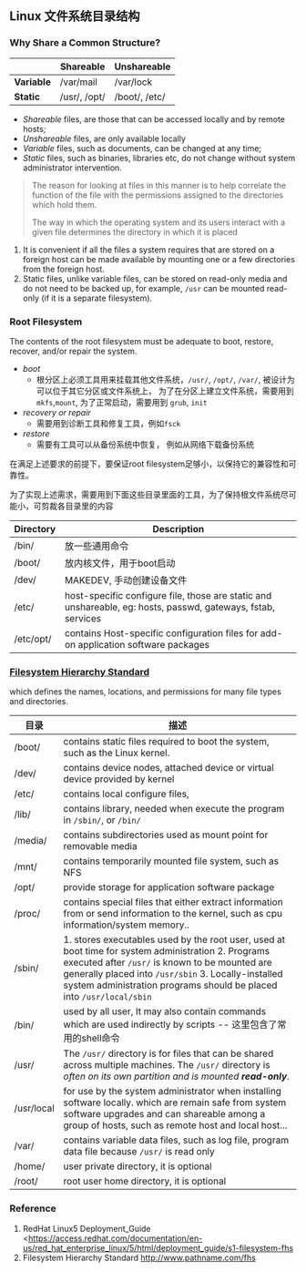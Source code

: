 ## Linux 文件系统目录结构 

### Why Share a Common Structure?

|              | Shareable    | Unshareable   |
| ------------ | ------------ | ------------- |
| **Variable** | /var/mail    | /var/lock     |
| **Static**   | /usr/, /opt/ | /boot/, /etc/ |

+ *Shareable* files, are those that can be accessed locally and by remote hosts;
+ *Unshareable* files, are only available locally
+ *Variable* files, such as documents, can be changed at any time;
+ *Static* files, such as binaries, libraries etc, do not change without system administrator intervention.

> The reason for looking at files in this manner is to help correlate the function of the file with the permissions assigned to the directories which hold them. 
>
> The way in which the operating system and its users interact with a given file determines the directory in which it is placed

1. It is convenient if all the files a system requires that are stored on a foreign host can be made available by mounting one or a few directories from the foreign host.
2. Static files, unlike variable files, can be stored on read-only media and do not need to be backed up, for example, `/usr` can be mounted read-only (if it is a separate filesystem).



### Root Filesystem

The contents of the root filesystem must be adequate to boot, restore, recover, and/or repair the system.

- *boot*
  - 根分区上必须工具用来挂载其他文件系统，`/usr/`, `/opt/`, `/var/`, 被设计为可以位于其它分区或文件系统上， 为了在分区上建立文件系统，需要用到`mkfs`,`mount`,  为了正常启动，需要用到 `grub`, `init`
- *recovery or repair*
  - 需要用到诊断工具和修复工具，例如`fsck`
- *restore*
  - 需要有工具可以从备份系统中恢复， 例如从网络下载备份系统

在满足上述要求的前提下，要保证root filesystem足够小，以保持它的兼容性和可靠性。

为了实现上述需求，需要用到下面这些目录里面的工具，为了保持根文件系统尽可能小，可剪裁各目录里的内容

| Directory | Description                                                  |
| --------- | ------------------------------------------------------------ |
| /bin/     | 放一些通用命令                                               |
| /boot/    | 放内核文件，用于boot启动                                     |
| /dev/     | MAKEDEV, 手动创建设备文件                                    |
| /etc/     | host-specific configure file, those are static and unshareable, eg: hosts, passwd, gateways, fstab, services |
| /etc/opt/ | contains Host-specific configuration files for add-on application software packages |





### [Filesystem Hierarchy Standard](http://www.pathname.com/fhs)

which defines the names, locations, and permissions for many file types and directories.

| 目录       | 描述                                                         |
| ---------- | ------------------------------------------------------------ |
| /boot/     | contains static files required to boot the system, such as the Linux kernel. |
| /dev/      | contains device nodes, attached device or virtual device provided by kernel |
| /etc/      | contains local configure files,                              |
| /lib/      | contains library, needed when execute the program in `/sbin/`, or `/bin/` |
| /media/    | contains subdirectories used as mount point for removable media |
| /mnt/      | contains temporarily mounted file system, such as NFS        |
| /opt/      | provide storage for application software package             |
| /proc/     | contains special files that either extract information from or send information to the kernel, such as cpu information/system memory.. |
| /sbin/     | 1. stores executables used by the root user, used at boot time for system administration  2. Programs executed after `/usr/` is known to be mounted are generally placed into `/usr/sbin` 3.  Locally-installed system administration programs should be placed into `/usr/local/sbin` |
| /bin/      | used by all user, It may also contain commands which are used indirectly by scripts -- 这里包含了常用的shell命令 |
| /usr/      | The `/usr/` directory is for files that can be shared across multiple machines. The `/usr/` directory is *often on its own partition and is mounted **read-only**.* |
| /usr/local | for use by the system administrator when installing software locally.  which are remain safe from system software upgrades and can shareable among a group of hosts, such as remote host and local host... |
| /var/      | contains variable data files, such as log file,  program data file because `/usr/` is read only |
| /home/     | user private directory, it is optional                       |
| /root/     | root user home directory, it is optional                     |









### Reference

1. RedHat Linux5 Deployment_Guide <https://access.redhat.com/documentation/en-us/red_hat_enterprise_linux/5/html/deployment_guide/s1-filesystem-fhs
2. Filesystem Hierarchy Standard <http://www.pathname.com/fhs>